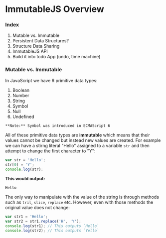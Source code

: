 # ImmutableJS Overview

### Index
  1. Mutable vs. Immutable
  2. Persistent Data Structures?
  3. Structure Data Sharing
  4. ImmutableJS API
  5. Build it into todo App (undo, time machine)

### Mutable vs. Immutable

In JavaScript we have 6 primitive data types:

  1. Boolean
  2. Number
  3. String
  4. Symbol
  5. Null
  6. Undefined

`**Note:** Symbol was introduced in ECMAScript 6`

All of these primitive data types are **immutable** which means that their values cannot be changed but instead new values are created. For example we can have a stirng literal "Hello" assigned to a variable `str` and then attempt to change the first character to "Y":

```javascript
var str = 'Hello';
str[0] = 'Y';
console.log(str);
```
**This would output:**

`Hello`

The only way to manipulate with the value of the string is through methods such as `tril`, `slice`, `replace` etc. However, even with those methods the original value does not change:

```javascript
var str1 = 'Hello';
var str2 = str1.replace('H', 'Y');
console.log(str1); // This outputs `Hello`
console.log(str2); // This outputs `Yello`
```

